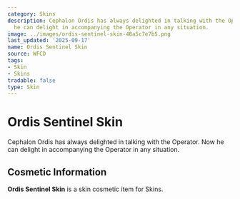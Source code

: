 ```yaml
---
category: Skins
description: Cephalon Ordis has always delighted in talking with the Operator. Now
  he can delight in accompanying the Operator in any situation.
image: ../images/ordis-sentinel-skin-48a5c7e7b5.png
last_updated: '2025-09-17'
name: Ordis Sentinel Skin
source: WFCD
tags:
- Skin
- Skins
tradable: false
type: Skin
---
```


# Ordis Sentinel Skin

Cephalon Ordis has always delighted in talking with the Operator. Now he can delight in accompanying the Operator in any situation.

## Cosmetic Information

**Ordis Sentinel Skin** is a skin cosmetic item for Skins.

